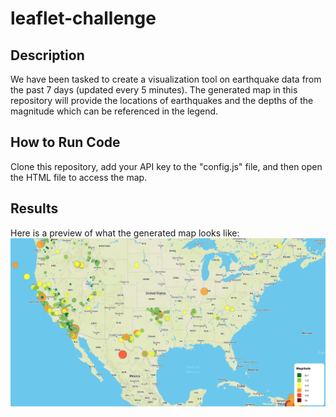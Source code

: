 # leaflet-challenge

## Description
We have been tasked to create a visualization tool on earthquake data from the past 7 days (updated every 5 minutes). The generated map in this repository will provide the locations of earthquakes and the depths of the magnitude which can be referenced in the legend.

## How to Run Code
Clone this repository, add your API key to the "config.js" file, and then open the HTML file to access the map.

## Results
Here is a preview of what the generated map looks like:
![preview](image/preview.png)